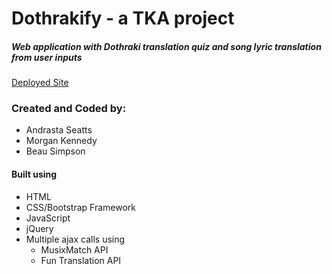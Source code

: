 # Dothrakify - a TKA project
##### Web application with Dothraki translation quiz and song lyric translation from user inputs
[Deployed Site](https://beausimpson.github.io/dothrakify/)

### Created and Coded by:
- Andrasta Seatts
- Morgan Kennedy
- Beau Simpson

#### Built using 
- HTML
- CSS/Bootstrap Framework
- JavaScript
- jQuery 
- Multiple ajax calls using
    - MusixMatch API 
    - Fun Translation API
